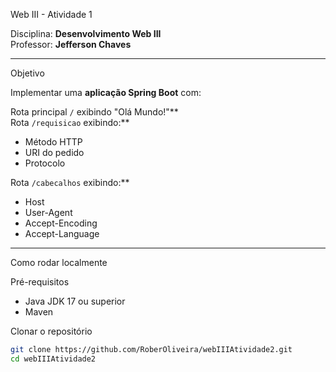Web III - Atividade 1

Disciplina: **Desenvolvimento Web III**  
Professor: **Jefferson Chaves**

---

Objetivo

Implementar uma **aplicação Spring Boot** com:

Rota principal `/` exibindo "Olá Mundo!"**  
Rota `/requisicao` exibindo:**
- Método HTTP
- URI do pedido
- Protocolo

Rota `/cabecalhos` exibindo:**
- Host
- User-Agent
- Accept-Encoding
- Accept-Language

---

Como rodar localmente

Pré-requisitos

- Java JDK 17 ou superior
- Maven

Clonar o repositório

```bash
git clone https://github.com/RoberOliveira/webIIIAtividade2.git
cd webIIIAtividade2
